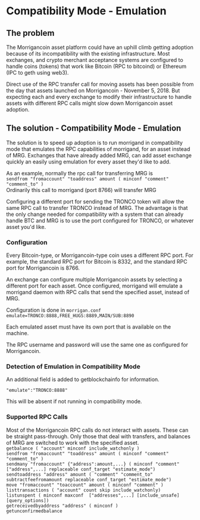 # Compatibility Mode - Emulation

## The problem
The Morrigancoin asset platform could have an uphill climb getting adoption because of its incompatibility with the existing infrastructure.  Most exchanges, and crypto merchant acceptance systems are configured to handle coins (tokens) that work like Bitcoin (RPC to bitcoind) or Ethereum (IPC to geth using web3).

Direct use of the RPC transfer call for moving assets has been possible from the day that assets launched on Morrigancoin - November 5, 2018.  But expecting each and every exchange to modify their infrastructure to handle assets with different RPC calls might slow down Morrigancoin asset adoption.

## The solution - Compatibility Mode - Emulation
The solution is to speed up adoption is to run morrigand in compatibility mode that emulates the RPC capabilities of morrigand, for an asset instead of MRG.  Exchanges that have already added MRG, can add asset exchange quickly an easily using emulation for every asset they'd like to add.

As an example, normally the rpc call for transferring MRG is   
```sendfrom "fromaccount" "toaddress" amount ( minconf "comment" "comment_to" )```   
Ordinarily this call to morrigand (port 8766) will transfer MRG

Configuring a different port for sending the TRONCO token will allow the same RPC call to transfer TRONCO instead of MRG.  The advantage is that the only change needed for compatibility with a system that can already handle BTC and MRG is to use the port configured for TRONCO, or whatever asset you'd like.

### Configuration
Every Bitcoin-type, or Morrigancoin-type coin uses a different RPC port.  For example, the standard RPC port for Bitcoin is 8332, and the standard RPC port for Morrigancoin is 8766.

An exchange can configure multiple Morrigancoin assets by selecting a different port for each asset.  Once configured, morrigand will emulate a morrigand daemon with RPC calls that send the specified asset, instead of MRG.

Configuration is done in ```morrigan.conf```  
```emulate=TRONCO:8888,FREE_HUGS:8889,MAIN/SUB:8890```

Each emulated asset must have its own port that is available on the machine.

The RPC username and password will use the same one as configured for Morrigancoin.

### Detection of Emulation in Compatibility Mode
An additional field is added to getblockchainfo for information. 

```"emulate":"TRONCO:8888"```

This will be absent if not running in compatibility mode.

### Supported RPC Calls

Most of the Morrigancoin RPC calls do not interact with assets.  These can be straight pass-through.  Only those that deal with transfers, and balances of MRG are switched to work with the specified asset.  
```getbalance ( "account" minconf include_watchonly )```  
```sendfrom "fromaccount" "toaddress" amount ( minconf "comment" "comment_to" )```    
```sendmany "fromaccount" {"address":amount,...} ( minconf "comment" ["address",...] replaceable conf_target "estimate_mode")```  
```sendtoaddress "address" amount ( "comment" "comment_to" subtractfeefromamount replaceable conf_target "estimate_mode")```  
```move "fromaccount" "toaccount" amount ( minconf "comment" )```  
```listtransactions ( "account" count skip include_watchonly)```  
```listunspent ( minconf maxconf  ["addresses",...] [include_unsafe] [query_options])```  
```getreceivedbyaddress "address" ( minconf )```  
```getunconfirmedbalance```  


